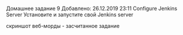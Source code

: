 Домашнее задание 9
Добавлено: 26.12.2019 23:11
Configure Jenkins Server
Установите и запустите свой Jenkins server

скриншот веб-морды - засчитанное задание
